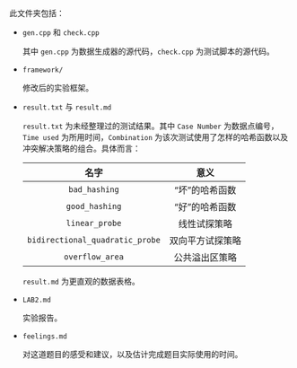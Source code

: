 此文件夹包括：

- `gen.cpp` 和 `check.cpp`

  其中 `gen.cpp` 为数据生成器的源代码，`check.cpp` 为测试脚本的源代码。

- `framework/`

  修改后的实验框架。

- `result.txt` 与 `result.md`

  `result.txt` 为未经整理过的测试结果。其中 `Case Number` 为数据点编号，`Time used` 为所用时间，`Combination` 为该次测试使用了怎样的哈希函数以及冲突解决策略的组合。具体而言：

  |              名字               |       意义       |
  | :-----------------------------: | :--------------: |
  |          `bad_hashing`          |  “坏”的哈希函数  |
  |         `good_hashing`          |  “好”的哈希函数  |
  |         `linear_probe`          |   线性试探策略   |
  | `bidirectional_quadratic_probe` | 双向平方试探策略 |
  |         `overflow_area`         |  公共溢出区策略  |

  `result.md` 为更直观的数据表格。

- `LAB2.md`

  实验报告。

- `feelings.md`

  对这道题目的感受和建议，以及估计完成题目实际使用的时间。